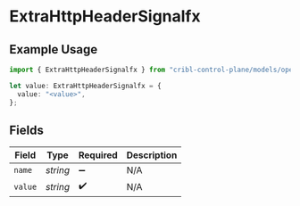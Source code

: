 # ExtraHttpHeaderSignalfx

## Example Usage

```typescript
import { ExtraHttpHeaderSignalfx } from "cribl-control-plane/models/operations";

let value: ExtraHttpHeaderSignalfx = {
  value: "<value>",
};
```

## Fields

| Field              | Type               | Required           | Description        |
| ------------------ | ------------------ | ------------------ | ------------------ |
| `name`             | *string*           | :heavy_minus_sign: | N/A                |
| `value`            | *string*           | :heavy_check_mark: | N/A                |